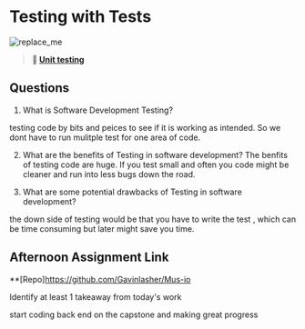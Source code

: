 # Testing with Tests

![replace_me](https://codeworks.blob.core.windows.net/public/assets/img/illustrations/placeholder.svg)

> **📖 [Unit testing](https://codeworksacademy.com/fs-student-guide/resources/wk8-9/03-Unit-Testing)**

## Questions

1. What is Software Development Testing?

testing code by bits and peices to see if it is working as intended. So we dont have to run mulitple test for one area of code.

2. What are the benefits of Testing in software development?
The benfits of testing code are huge. If you test small and often you code might be cleaner and run into less bugs down the road.

3. What are some potential drawbacks of Testing in software development?

the down side of testing would be that you have to write the test , which can be time consuming but later might save you time.

## Afternoon Assignment Link

**[Repo]https://github.com/Gavinlasher/Mus-io

Identify at least 1 takeaway from today's work

start coding back end on the capstone and making great progress